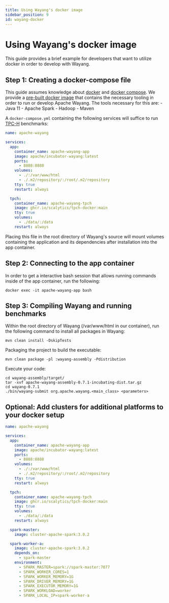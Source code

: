 ```yaml
---
title: Using Wayang's docker image
sidebar_position: 9
id: wayang-docker
---
```

<!--
  Licensed to the Apache Software Foundation (ASF) under one or more
  contributor license agreements.  See the NOTICE file distributed with
  this work for additional information regarding copyright ownership.
  The ASF licenses this file to You under the Apache License, Version 2.0
  (the "License"); you may not use this file except in compliance with
  the License.  You may obtain a copy of the License at

      http://www.apache.org/licenses/LICENSE-2.0

  Unless required by applicable law or agreed to in writing, software
  distributed under the License is distributed on an "AS IS" BASIS,
  WITHOUT WARRANTIES OR CONDITIONS OF ANY KIND, either express or implied.
  See the License for the specific language governing permissions and
  limitations under the License.

-->
# Using Wayang's docker image

This guide provides a brief example for developers that want to utilize
docker in order to develop with Wayang.

## Step 1: Creating a docker-compose file
This guide assumes knowledge about
[docker](https://docs.docker.com/engine/install/) and
[docker compose](https://docs.docker.com/compose/install/).
We provide a [pre-built docker image](https://hub.docker.com/r/apache/incubator-wayang)
that contains the necessary tooling in order to run or develop Apache Wayang.
The tools necessary for this are:
    - Java 11
    - Apache Spark
    - Hadoop
    - Maven

A `docker-compose.yml` containing the following services will suffice to
run [TPC-H](https://www.tpc.org/tpch/) benchmarks:

```yml
name: apache-wayang

services:
  app:
    container_name: apache-wayang-app
    image: apache/incubator-wayang:latest
    ports:
      - 8888:8888
    volumes:
      - ./:/var/www/html
      - ./.m2/repository/:/root/.m2/repository
    tty: true
    restart: always

  tpch:
    container_name: apache-wayang-tpch
    image: ghcr.io/scalytics/tpch-docker:main
    tty: true
    volumes:
      - ./data/:/data
    restart: always
```

Placing this file in the root directory of Wayang's source will mount
volumes containing the application and its dependencies after
installation into the app container.

## Step 2: Connecting to the app container

In order to get a interactive bash session that allows running commands
inside of the app container, run the following:

```shell
docker exec -it apache-wayang-app bash
```

## Step 3: Compiling Wayang and running benchmarks
Within the root directory of Wayang (/var/www/html in our container),
run the following command to install all packages in Wayang:
```shell
mvn clean install -DskipTests
```

Packaging the project to build the executable:
```shell
mvn clean package -pl :wayang-assembly -Pdistribution
```

Execute your code:
```shell
cd wayang-assembly/target/
tar -xvf apache-wayang-assembly-0.7.1-incubating-dist.tar.gz
cd wayang-0.7.1
./bin/wayang-submit org.apache.wayang.<main_class> <parameters>
```

## Optional: Add clusters for additional platforms to your docker setup
```yml
name: apache-wayang

services:
  app:
    container_name: apache-wayang-app
    image: apache/incubator-wayang:latest
    ports:
      - 8888:8888
    volumes:
      - ./:/var/www/html
      - ./.m2/repository/:/root/.m2/repository
    tty: true
    restart: always

  tpch:
    container_name: apache-wayang-tpch
    image: ghcr.io/scalytics/tpch-docker:main
    tty: true
    volumes:
      - ./data/:/data
    restart: always

  spark-master:
    image: cluster-apache-spark:3.0.2

  spark-worker-a:
    image: cluster-apache-spark:3.0.2
    depends_on:
      - spark-master
    environment:
      - SPARK_MASTER=spark://spark-master:7077
      - SPARK_WORKER_CORES=1
      - SPARK_WORKER_MEMORY=1G
      - SPARK_DRIVER_MEMORY=1G
      - SPARK_EXECUTOR_MEMORY=1G
      - SPARK_WORKLOAD=worker
      - SPARK_LOCAL_IP=spark-worker-a
```


